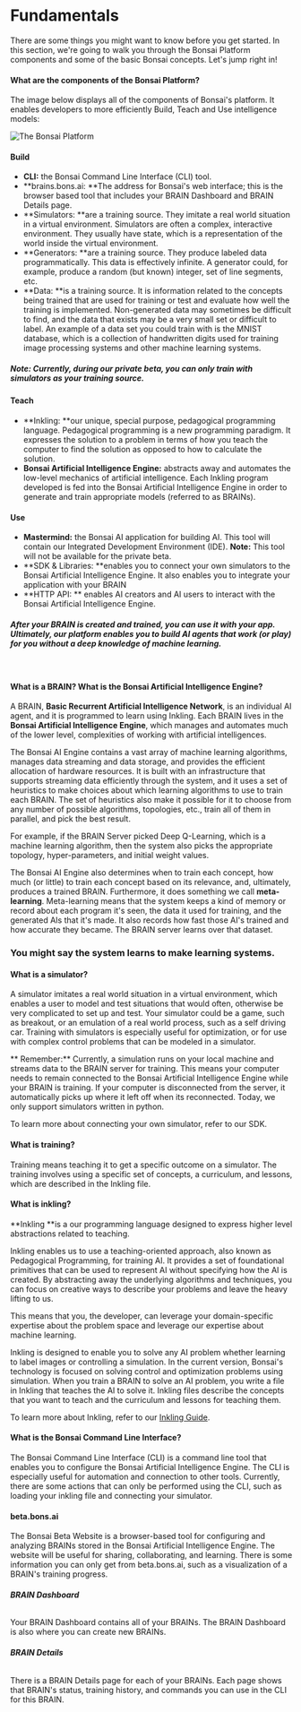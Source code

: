 # Fundamentals

There are some things you might want to know before you get started. In this section, we're going to walk you through the Bonsai Platform components and some of the basic Bonsai concepts. Let's jump right in!

#### What are the components of the Bonsai Platform?

The image below displays all of the components of Bonsai's platform. It enables  developers to more efficiently Build, Teach and Use intelligence models:

![The Bonsai Platform][1]

#### Build

* **CLI:** the Bonsai Command Line Interface (CLI) tool.
* **brains.bons.ai: **The address for Bonsai's web interface; this is the browser based tool that includes your BRAIN Dashboard and BRAIN Details page.
* **Simulators: **are a training source. They imitate a real world situation in a virtual environment. Simulators are often a complex, interactive environment. They usually have state, which is a representation of the world inside the virtual environment.
* **Generators: **are a training source. They produce labeled data programmatically. This data is effectively infinite. A generator could, for example, produce a random (but known) integer, set of line segments, etc.
* **Data: **is a training source. It is information related to the concepts being trained that are used for training or test and evaluate how well the training is implemented. Non-generated data may sometimes be difficult to find, and the data that exists may be a very small set or difficult to label. An example of a data set you could train with is the MNIST database, which is a collection of handwritten digits used for training image processing systems and other machine learning systems.

##### **Note:** Currently, during our private beta, you can only train with simulators as your training source.

#### Teach

* **Inkling: **our unique, special purpose, pedagogical programming language. Pedagogical programming is a new programming paradigm. It expresses the solution to a problem in terms of how you teach the computer to find the solution as opposed to how to calculate the solution.
* **Bonsai Artificial Intelligence Engine:** abstracts away and automates the low-level mechanics of artificial intelligence. Each Inkling program developed is fed into the Bonsai Artificial Intelligence Engine in order to generate and train appropriate models (referred to as BRAINs).

#### Use

* **Mastermind:** the Bonsai AI application for building AI. This tool will contain our Integrated Development Environment (IDE). **Note:** This tool will not be available for the private beta.
* **SDK & Libraries: **enables you to connect your own simulators to the Bonsai Artificial Intelligence Engine. It also enables you to integrate your application with your BRAIN
* **HTTP API: ** enables AI creators and AI users to interact with the Bonsai Artificial Intelligence Engine.

#####  After your BRAIN is created and trained, you can use it with your app. Ultimately, our platform enables you to build AI agents that work (or play) for you without a deep knowledge of machine learning.

‍

#### What is a BRAIN? What is the Bonsai Artificial Intelligence Engine?

A BRAIN, **Basic Recurrent Artificial Intelligence Network**, is an individual AI agent, and it is programmed to learn using Inkling. Each BRAIN lives in the **Bonsai Artificial Intelligence Engine**, which manages and automates much of the lower level, complexities of working with artificial intelligences.

The Bonsai AI Engine contains a vast array of machine learning algorithms, manages data streaming and data storage, and provides the efficient allocation of hardware resources. It is built with an infrastructure that supports streaming data efficiently through the system, and it uses a set of heuristics to make choices about which learning algorithms to use to train each BRAIN. The set of heuristics also make it possible for it to choose from any number of possible algorithms, topologies, etc., train all of them in parallel, and pick the best result.

 For example, if the BRAIN Server picked Deep Q-Learning, which is a machine learning algorithm, then the system also picks the appropriate topology, hyper-parameters, and initial weight values.

The Bonsai AI Engine also determines when to train each concept, how much (or little) to train each concept based on its relevance, and, ultimately, produces a trained BRAIN. Furthermore, it does something we call **meta-learning**. Meta-learning means that the system keeps a kind of memory or record about each program it's seen, the data it used for training, and the generated AIs that it's made. It also records how fast those AI's trained and how accurate they became. The BRAIN server learns over that dataset.

### You might say the system learns to make learning systems.

#### What is a simulator?

A simulator imitates a real world situation in a virtual environment, which enables a user to model and test situations that would often, otherwise be very complicated to set up and test. Your simulator could be a game, such as breakout, or an emulation of a real world process, such as a self driving car. Training with simulators is especially useful for optimization, or for use with complex control problems that can be modeled in a simulator.

** Remember:**  Currently, a simulation runs on your local machine and streams data to the BRAIN server for training. This means your computer needs to remain connected to the Bonsai Artificial Intelligence Engine while your BRAIN is training. If your computer is disconnected from the server, it automatically picks up where it left off when its reconnected. Today, we only support simulators written in python.

To learn more about connecting your own simulator, refer to our SDK.

#### What is training?

Training means teaching it to get a specific outcome on a simulator. The training involves using a specific set of concepts, a curriculum, and lessons, which are described in the Inkling file.

#### What is inkling?

**Inkling **is a our programming language designed to express higher level abstractions related to teaching.

Inkling enables us to use a teaching-oriented approach, also known as Pedagogical Programming, for training AI. It provides a set of foundational primitives that can be used to represent AI without specifying how the AI is created. By abstracting away the underlying algorithms and techniques, you can focus on creative ways to describe your problems and leave the heavy lifting to us.

This means that you, the developer, can leverage your domain-specific expertise about the problem space and leverage our expertise about machine learning.

Inkling is designed to enable you to solve any AI problem whether learning to label images or controlling a simulation. In the current version, Bonsai's technology is focused on solving control and optimization problems using simulation. When you train a BRAIN to solve an AI problem, you write a file in Inkling that teaches the AI to solve it. Inkling files describe the concepts that you want to teach and the curriculum and lessons for teaching them.

 To learn more about Inkling, refer to our [Inkling Guide][2].

#### What is the Bonsai Command Line Interface?

The Bonsai Command Line Interface (CLI) is a command line tool that enables you to configure the Bonsai Artificial Intelligence Engine. The CLI is especially useful for automation and connection to other tools. Currently, there are some actions that can only be performed using the CLI, such as loading your inkling file and connecting your simulator.

#### beta.bons.ai

The Bonsai Beta Website is a browser-based tool for configuring and analyzing BRAINs stored in the Bonsai Artificial Intelligence Engine. The website will be useful for sharing, collaborating, and learning. There is some information you can only get from beta.bons.ai, such as a visualization of a BRAIN's training progress.

###### **BRAIN Dashboard**

Your BRAIN Dashboard contains all of your BRAINs. The BRAIN Dashboard is also where you can create new BRAINs.

###### **BRAIN Details**

There is a BRAIN Details page for each of your BRAINs. Each page shows that BRAIN's status, training history, and  commands you can use in the CLI for this BRAIN.

[1]: https://daks2k3a4ib2z.cloudfront.net/57bf257ce45825764c5cb54b/57e5bb2cab226c7d49d033f5_bonsai_infographic_2x_1024.png
[2]: http://docs.bons.ai/inkling-guide-pages/introduction
